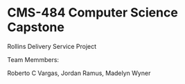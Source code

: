 # CMS-484 Computer Science Capstone

Rollins Delivery Service Project

Team Memmbers:

Roberto C Vargas,
Jordan Ramus,
Madelyn Wyner
